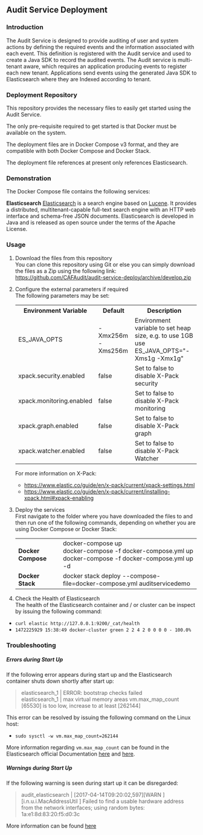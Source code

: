 ## Audit Service Deployment

### Introduction

The Audit Service is designed to provide auditing of user and system actions by defining the required events and the information associated with each event.  This definition is registered with the Audit service and used to create a Java SDK to record the audited events.  The Audit service is multi-tenant aware, which requires an application producing events to register each new tenant.  Applications send events using the generated Java SDK to Elasticsearch where they are Indexed according to tenant.

### Deployment Repository

This repository provides the necessary files to easily get started using the Audit Service.

The only pre-requisite required to get started is that Docker must be available on the system.

The deployment files are in Docker Compose v3 format, and they are compatible with both Docker Compose and Docker Stack.

The deployment file references at present only references Elasticsearch.

### Demonstration

The Docker Compose file contains the following services:


**Elasticsearch**
[Elasticsearch](https://www.elastic.co/products/elasticsearch) is a search engine based on [Lucene](https://lucene.apache.org/core/). It provides a distributed, multitenant-capable full-text search engine with an HTTP web interface and schema-free JSON documents. Elasticsearch is developed in Java and is released as open source under the terms of the Apache License.

### Usage

1. Download the files from this repository  
You can clone this repository using Git or else you can simply download the files as a Zip using the following link:
https://github.com/CAFAudit/audit-service-deploy/archive/develop.zip

2. Configure the external parameters if required  
The following parameters may be set:

    <table>
      <tr>
        <th>Environment Variable</th>
        <th>Default</th>
        <th>Description</th>
      </tr>
      <tr>
        <td>ES_JAVA_OPTS</td>
        <td>-Xmx256m -Xms256m</td>
        <td>Environment variable to set heap size, e.g. to use 1GB use ES_JAVA_OPTS="-Xms1g -Xmx1g"</td>
      </tr>
      <tr>
        <td>xpack.security.enabled</td>
        <td>false</td>
        <td>Set to false to disable X-Pack security</td>
      </tr>
      <tr>
        <td>xpack.monitoring.enabled</td>
        <td>false</td>
        <td>Set to false to disable X-Pack monitoring</td>
      </tr>
      <tr>
        <td>xpack.graph.enabled</td>
        <td>false</td>
        <td>Set to false to disable X-Pack graph</td>
      </tr>
      <tr>
        <td>xpack.watcher.enabled</td>
        <td>false</td>
        <td>Set to false to disable X-Pack Watcher</td>
      </tr>
    </table>

	For more information on X-Pack:
	* https://www.elastic.co/guide/en/x-pack/current/xpack-settings.html
	* https://www.elastic.co/guide/en/x-pack/current/installing-xpack.html#xpack-enabling

3. Deploy the services  
First navigate to the folder where you have downloaded the files to and then run one of the following commands, depending on whether you are using Docker Compose or Docker Stack:

    <table>
      <tr>
        <td><b>Docker Compose</b></td>
        <td>
			docker-compose up <br />
			docker-compose -f docker-compose.yml up <br />
			docker-compose -f docker-compose.yml up -d
		</td>
      </tr>
      <tr>
        <td><b>Docker Stack</b></td>
        <td>docker stack deploy --compose-file=docker-compose.yml auditservicedemo</td>
      </tr>
    </table>

4. Check the Health of Elasticsearch  
The health of the Elasticsearch container and / or cluster can be inspect by issuing the following command:    
* `curl elastic http://127.0.0.1:9200/_cat/health`  
* `1472225929 15:38:49 docker-cluster green 2 2 4 2 0 0 0 0 - 100.0%`

### Troubleshooting

##### Errors during Start Up

If the following error appears during start up and the Elasticsearch container shuts down shortly after start up:
> elasticsearch_1  | ERROR: bootstrap checks failed  
> elasticsearch_1  | max virtual memory areas vm.max_map_count [65530] is too low, increase to at least [262144]

This error can be resolved by issuing the following command on the Linux host:  
* `sudo sysctl -w vm.max_map_count=262144`

More information regarding `vm.max_map_count` can be found in the Elasticsearch official Documentation [here](https://www.elastic.co/guide/en/elasticsearch/reference/current/docker.html#docker-cli-run-prod-mode) and [here](https://www.elastic.co/guide/en/elasticsearch/reference/current/vm-max-map-count.html).

##### Warnings during Start Up

If the following warning is seen during start up it can be disregarded:
> audit_elasticsearch | [2017-04-14T09:20:02,597][WARN ][i.n.u.i.MacAddressUtil   ] Failed to find a usable hardware address from the network interfaces; using random bytes: 1a:e1:8d:83:20:f5:d0:3c

More information can be found [here](https://discuss.elastic.co/t/es-5-2-0-in-kvm-netty-warning-failed-to-find-a-usable-hardware-address-from-the-network-interfaces/73717/3)
 